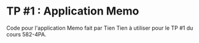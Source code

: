 # TP #1 : Application Memo

Code pour l'application Memo fait par Tien Tien à utiliser pour le TP #1 du cours 582-4PA.

